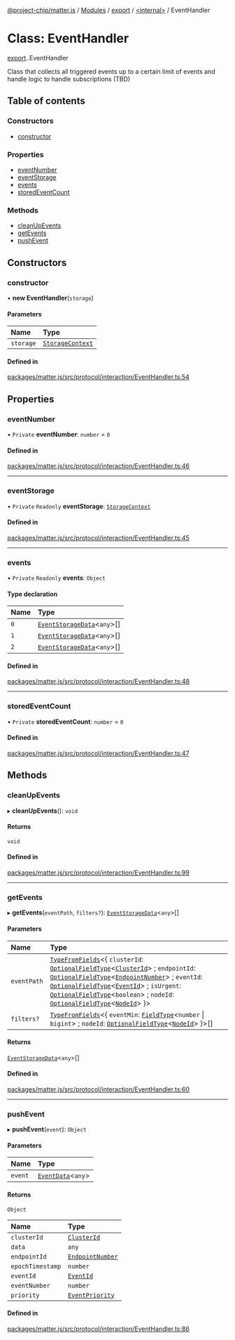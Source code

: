 [@project-chip/matter.js](../README.md) / [Modules](../modules.md) / [export](../modules/export.md) / [<internal\>](../modules/export._internal_.md) / EventHandler

# Class: EventHandler

[export](../modules/export.md).[<internal>](../modules/export._internal_.md).EventHandler

Class that collects all triggered events up to a certain limit of events and handle logic
to handle subscriptions (TBD)

## Table of contents

### Constructors

- [constructor](export._internal_.EventHandler.md#constructor)

### Properties

- [eventNumber](export._internal_.EventHandler.md#eventnumber)
- [eventStorage](export._internal_.EventHandler.md#eventstorage)
- [events](export._internal_.EventHandler.md#events)
- [storedEventCount](export._internal_.EventHandler.md#storedeventcount)

### Methods

- [cleanUpEvents](export._internal_.EventHandler.md#cleanupevents)
- [getEvents](export._internal_.EventHandler.md#getevents)
- [pushEvent](export._internal_.EventHandler.md#pushevent)

## Constructors

### constructor

• **new EventHandler**(`storage`)

#### Parameters

| Name | Type |
| :------ | :------ |
| `storage` | [`StorageContext`](storage_export.StorageContext.md) |

#### Defined in

[packages/matter.js/src/protocol/interaction/EventHandler.ts:54](https://github.com/project-chip/matter.js/blob/b7330d72/packages/matter.js/src/protocol/interaction/EventHandler.ts#L54)

## Properties

### eventNumber

• `Private` **eventNumber**: `number` = `0`

#### Defined in

[packages/matter.js/src/protocol/interaction/EventHandler.ts:46](https://github.com/project-chip/matter.js/blob/b7330d72/packages/matter.js/src/protocol/interaction/EventHandler.ts#L46)

___

### eventStorage

• `Private` `Readonly` **eventStorage**: [`StorageContext`](storage_export.StorageContext.md)

#### Defined in

[packages/matter.js/src/protocol/interaction/EventHandler.ts:45](https://github.com/project-chip/matter.js/blob/b7330d72/packages/matter.js/src/protocol/interaction/EventHandler.ts#L45)

___

### events

• `Private` `Readonly` **events**: `Object`

#### Type declaration

| Name | Type |
| :------ | :------ |
| `0` | [`EventStorageData`](../interfaces/export._internal_.EventStorageData.md)<`any`\>[] |
| `1` | [`EventStorageData`](../interfaces/export._internal_.EventStorageData.md)<`any`\>[] |
| `2` | [`EventStorageData`](../interfaces/export._internal_.EventStorageData.md)<`any`\>[] |

#### Defined in

[packages/matter.js/src/protocol/interaction/EventHandler.ts:48](https://github.com/project-chip/matter.js/blob/b7330d72/packages/matter.js/src/protocol/interaction/EventHandler.ts#L48)

___

### storedEventCount

• `Private` **storedEventCount**: `number` = `0`

#### Defined in

[packages/matter.js/src/protocol/interaction/EventHandler.ts:47](https://github.com/project-chip/matter.js/blob/b7330d72/packages/matter.js/src/protocol/interaction/EventHandler.ts#L47)

## Methods

### cleanUpEvents

▸ **cleanUpEvents**(): `void`

#### Returns

`void`

#### Defined in

[packages/matter.js/src/protocol/interaction/EventHandler.ts:99](https://github.com/project-chip/matter.js/blob/b7330d72/packages/matter.js/src/protocol/interaction/EventHandler.ts#L99)

___

### getEvents

▸ **getEvents**(`eventPath`, `filters?`): [`EventStorageData`](../interfaces/export._internal_.EventStorageData.md)<`any`\>[]

#### Parameters

| Name | Type |
| :------ | :------ |
| `eventPath` | [`TypeFromFields`](../modules/tlv_export.md#typefromfields)<{ `clusterId`: [`OptionalFieldType`](../interfaces/tlv_export.OptionalFieldType.md)<[`ClusterId`](../modules/datatype_export.md#clusterid)\> ; `endpointId`: [`OptionalFieldType`](../interfaces/tlv_export.OptionalFieldType.md)<[`EndpointNumber`](../modules/datatype_export.md#endpointnumber)\> ; `eventId`: [`OptionalFieldType`](../interfaces/tlv_export.OptionalFieldType.md)<[`EventId`](../modules/datatype_export.md#eventid)\> ; `isUrgent`: [`OptionalFieldType`](../interfaces/tlv_export.OptionalFieldType.md)<`boolean`\> ; `nodeId`: [`OptionalFieldType`](../interfaces/tlv_export.OptionalFieldType.md)<[`NodeId`](../modules/datatype_export.md#nodeid)\>  }\> |
| `filters?` | [`TypeFromFields`](../modules/tlv_export.md#typefromfields)<{ `eventMin`: [`FieldType`](../interfaces/tlv_export.FieldType.md)<`number` \| `bigint`\> ; `nodeId`: [`OptionalFieldType`](../interfaces/tlv_export.OptionalFieldType.md)<[`NodeId`](../modules/datatype_export.md#nodeid)\>  }\>[] |

#### Returns

[`EventStorageData`](../interfaces/export._internal_.EventStorageData.md)<`any`\>[]

#### Defined in

[packages/matter.js/src/protocol/interaction/EventHandler.ts:60](https://github.com/project-chip/matter.js/blob/b7330d72/packages/matter.js/src/protocol/interaction/EventHandler.ts#L60)

___

### pushEvent

▸ **pushEvent**(`event`): `Object`

#### Parameters

| Name | Type |
| :------ | :------ |
| `event` | [`EventData`](../interfaces/export._internal_.EventData.md)<`any`\> |

#### Returns

`Object`

| Name | Type |
| :------ | :------ |
| `clusterId` | [`ClusterId`](../modules/datatype_export.md#clusterid) |
| `data` | `any` |
| `endpointId` | [`EndpointNumber`](../modules/datatype_export.md#endpointnumber) |
| `epochTimestamp` | `number` |
| `eventId` | [`EventId`](../modules/datatype_export.md#eventid) |
| `eventNumber` | `number` |
| `priority` | [`EventPriority`](../enums/cluster_export.EventPriority.md) |

#### Defined in

[packages/matter.js/src/protocol/interaction/EventHandler.ts:86](https://github.com/project-chip/matter.js/blob/b7330d72/packages/matter.js/src/protocol/interaction/EventHandler.ts#L86)
